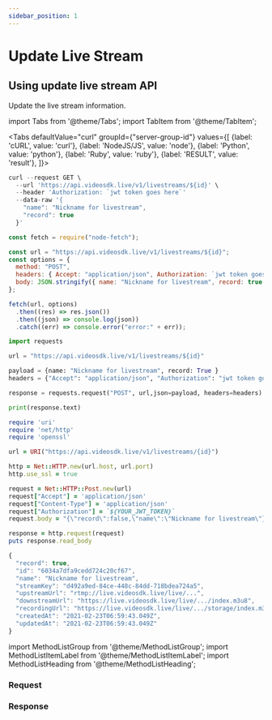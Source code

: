 ```yaml
---
sidebar_position: 1
---
```


# Update Live Stream

## Using update live stream API

Update the live stream information.

import Tabs from '@theme/Tabs';
import TabItem from '@theme/TabItem';

<Tabs
defaultValue="curl"
groupId={"server-group-id"}
values={[
{label: 'cURL', value: 'curl'},
{label: 'NodeJS/JS', value: 'node'},
{label: 'Python', value: 'python'},
{label: 'Ruby', value: 'ruby'},
{label: 'RESULT', value: 'result'},
]}>
<TabItem value="curl">

```js
curl --request GET \
  --url 'https://api.videosdk.live/v1/livestreams/${id}' \
  --header 'Authorization: `jwt token goes here`'
  --data-raw '{
    "name": "Nickname for livestream",
    "record": true
  }'
```

</TabItem>
<TabItem value="node">

```js
const fetch = require("node-fetch");

const url = "https://api.videosdk.live/v1/livestreams/${id}";
const options = {
  method: "POST",
  headers: { Accept: "application/json", Authorization: `jwt token goes here` },
  body: JSON.stringify({ name: "Nickname for livestream", record: true }),
};

fetch(url, options)
  .then((res) => res.json())
  .then((json) => console.log(json))
  .catch((err) => console.error("error:" + err));
```

</TabItem>
<TabItem value="python">

```python
import requests

url = "https://api.videosdk.live/v1/livestreams/${id}"

payload = {name: "Nickname for livestream", record: True }
headers = {"Accept": "application/json", "Authorization": "jwt token goes here"}

response = requests.request("POST", url,json=payload, headers=headers)

print(response.text)
```

</TabItem>
<TabItem value="ruby">

```ruby
require 'uri'
require 'net/http'
require 'openssl'

url = URI("https://api.videosdk.live/v1/livestreams/{id}")

http = Net::HTTP.new(url.host, url.port)
http.use_ssl = true

request = Net::HTTP::Post.new(url)
request["Accept"] = 'application/json'
request["Content-Type"] = 'application/json'
request["Authorization"] = `${YOUR_JWT_TOKEN}`
request.body = "{\"record\":false,\"name\":\"Nickname for livestream\"}"

response = http.request(request)
puts response.read_body
```

</TabItem>
<TabItem value="result">

```js
{
  "record": true,
  "id": "6034a7dfa9cedd724c20cf67",
  "name": "Nickname for livestream",
  "streamKey": "d492a9ed-84ce-448c-84dd-718bdea724a5",
  "upstreamUrl": "rtmp://live.videosdk.live/live/...",
  "downstreamUrl": "https://live.videosdk.live/live/.../index.m3u8",
  "recordingUrl": "https://live.videosdk.live/live/.../storage/index.m3u8",
  "createdAt": "2021-02-23T06:59:43.049Z",
  "updatedAt": "2021-02-23T06:59:43.049Z"
}
```

</TabItem>
</Tabs>

import MethodListGroup from '@theme/MethodListGroup';
import MethodListItemLabel from '@theme/MethodListItemLabel';
import MethodListHeading from '@theme/MethodListHeading';

### Request

<MethodListGroup>
  <MethodListItemLabel name="__request" option={"required"} type={"object"} >
    <MethodListGroup>
      <MethodListHeading heading="Properties" />
      <MethodListItemLabel name="name" option={"optional"} type={"string"} />
      <MethodListItemLabel name="record" option={"optional"} type={"boolean"} />
    </MethodListGroup>
  </MethodListItemLabel>
</MethodListGroup>

### Response

<MethodListGroup>
  <MethodListItemLabel name="__response"  type={"object"} >
    <MethodListGroup>
      <MethodListHeading heading="Properties" />
      <MethodListItemLabel name="record"  type={"boolean"} />
      <MethodListItemLabel name="id"  type={"string"} />
      <MethodListItemLabel name="name"  type={"string"} />
      <MethodListItemLabel name="streamKey"  type={"string"} />
      <MethodListItemLabel name="upstreamUrl"  type={"string"} />
      <MethodListItemLabel name="downstreamUrl"  type={"string"} />
      <MethodListItemLabel name="recordingUrl"  type={"string"} />
      <MethodListItemLabel name="createdAt"  type={"date"} />
      <MethodListItemLabel name="updatedAt"  type={"date"} />
    </MethodListGroup>
  </MethodListItemLabel>
</MethodListGroup>
